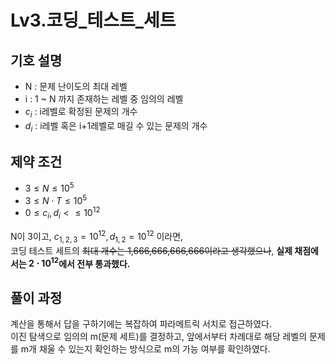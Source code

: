 # Lv3.코딩_테스트_세트

## 기호 설명 

* N : 문제 난이도의 최대 레벨
* i : 1 ~ N 까지 존재하는 레벨 중 임의의 레벨
* $c_i$ : i레벨로 확정된 문제의 개수
* $d_i$ : i레벨 혹은 i+1레벨로 매길 수 있는 문제의 개수

## 제약 조건

* $3 \leq N \leq 10^5$
* $3 \leq N \cdot T \leq 10^5$
* $0 \leq c_i, d_i< \leq 10^{12}$

N이 3이고, $c_{1,2,3} = 10^{12}, d_{1,2} = 10^{12}$ 이라면,   
코딩 테스트 세트의 ~~최대 개수는 1,666,666,666,666이라고 생각했으나~~, **실제 채점에서는 $2 \cdot 10^{12}$에서 전부 통과했다.**

## 풀이 과정  

계산을 통해서 답을 구하기에는 복잡하여 파라메트릭 서치로 접근하였다.   
이진 탐색으로 임의의 m(문제 세트)를 결정하고, 앞에서부터 차례대로 해당 레벨의 문제를 m개 채울 수 있는지 확인하는 방식으로 m의 가능 여부를 확인하였다.